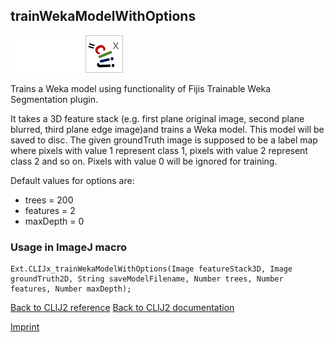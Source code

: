 ## trainWekaModelWithOptions
<img src="images/mini_empty_logo.png"/><img src="images/mini_empty_logo.png"/><img src="images/mini_clijx_logo.png"/>

Trains a Weka model using functionality of Fijis Trainable Weka Segmentation plugin. 

It takes a 3D feature stack (e.g. first plane original image, second plane blurred, third plane edge image)and trains a Weka model. This model will be saved to disc.
The given groundTruth image is supposed to be a label map where pixels with value 1 represent class 1, pixels with value 2 represent class 2 and so on. Pixels with value 0 will be ignored for training.

Default values for options are:
* trees = 200
* features = 2
* maxDepth = 0

### Usage in ImageJ macro
```
Ext.CLIJx_trainWekaModelWithOptions(Image featureStack3D, Image groundTruth2D, String saveModelFilename, Number trees, Number features, Number maxDepth);
```


[Back to CLIJ2 reference](https://clij.github.io/clij2-docs/reference)
[Back to CLIJ2 documentation](https://clij.github.io/clij2-docs)

[Imprint](https://clij.github.io/imprint)
